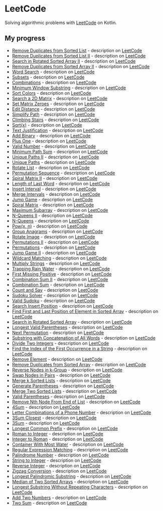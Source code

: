 # LeetCode

Solving algorithmic problems with [LeetCode](https://leetcode.com/) on Kotlin.

## My progress
   
   - [Remove Duplicates from Sorted List](src/main/kotlin/RemoveDuplicatesFromSortedList.kt) - description on [LeetCode](https://leetcode.com/problems/remove-duplicates-from-sorted-list/)
   - [Remove Duplicates from Sorted List II](src/main/kotlin/RemoveDuplicatesFromSortedListII.kt) - description on [LeetCode](https://leetcode.com/problems/remove-duplicates-from-sorted-list-ii/)
   - [Search in Rotated Sorted Array II](src/main/kotlin/SearchInRotatedSortedArrayII.kt) - description on [LeetCode](https://leetcode.com/problems/search-in-rotated-sorted-array-ii/)
   - [Remove Duplicates from Sorted Array II](src/main/kotlin/RemoveDuplicatesFromSortedArrayII.kt) - description on [LeetCode](https://leetcode.com/problems/remove-duplicates-from-sorted-array-ii/)
   - [Word Search](src/main/kotlin/WordSearch.kt) - description on [LeetCode](https://leetcode.com/problems/word-search/)
   - [Subsets](src/main/kotlin/Subsets.kt) - description on [LeetCode](https://leetcode.com/problems/subsets/)
   - [Combinations](src/main/kotlin/Combinations.kt) - description on [LeetCode](https://leetcode.com/problems/combinations/)
   - [Minimum Window Substring](src/main/kotlin/MinimumWindowSubstring.kt) - description on [LeetCode](https://leetcode.com/problems/minimum-window-substring/)
   - [Sort Colors](src/main/kotlin/SortColors.kt) - description on [LeetCode](https://leetcode.com/problems/sort-colors/)
   - [Search a 2D Matrix](src/main/kotlin/Search2DMatrix.kt) - description on [LeetCode](https://leetcode.com/problems/search-a-2d-matrix/)
   - [Set Matrix Zeroes](src/main/kotlin/SetMatrixZeroes.kt) - description on [LeetCode](https://leetcode.com/problems/set-matrix-zeroes/)
   - [Edit Distance](src/main/kotlin/EditDistance.kt) - description on [LeetCode](https://leetcode.com/problems/edit-distance/)
   - [Simplify Path](src/main/kotlin/SimplifyPath.kt) - description on [LeetCode](https://leetcode.com/problems/simplify-path/)
   - [Climbing Stairs](src/main/kotlin/ClimbingStairs.kt) - description on [LeetCode](https://leetcode.com/problems/climbing-stairs/)
   - [Sqrt(x)](src/main/kotlin/SqrtX.kt) - description on [LeetCode](https://leetcode.com/problems/sqrtx/)
   - [Text Justification](src/main/kotlin/TextJustification.kt) - description on [LeetCode](https://leetcode.com/problems/text-justification/)
   - [Add Binary](src/main/kotlin/AddBinary.kt) - description on [LeetCode](https://leetcode.com/problems/add-binary/)
   - [Plus One](src/main/kotlin/PlusOne.kt) - description on [LeetCode](https://leetcode.com/problems/plus-one/)
   - [Valid Number](src/main/kotlin/ValidNumber.kt) - description on [LeetCode](https://leetcode.com/problems/valid-number/)
   - [Minimum Path Sum](src/main/kotlin/MinimumPathSum.kt) - description on [LeetCode](https://leetcode.com/problems/minimum-path-sum/)
   - [Unique Paths II](src/main/kotlin/UniquePathsII.kt) - description on [LeetCode](https://leetcode.com/problems/unique-paths-ii/)
   - [Unique Paths](src/main/kotlin/UniquePaths.kt) - description on [LeetCode](https://leetcode.com/problems/unique-paths/)
   - [Rotate List](src/main/kotlin/RotateList.kt) - description on [LeetCode](https://leetcode.com/problems/rotate-list/)
   - [Permutation Sequence](src/main/kotlin/PermutationSequence.kt) - description on [LeetCode](https://leetcode.com/problems/permutation-sequence/)
   - [Spiral Matrix II](src/main/kotlin/SpiralMatrixII.kt) - description on [LeetCode](https://leetcode.com/problems/spiral-matrix-ii/)
   - [Length of Last Word](src/main/kotlin/LengthOfLastWord.kt) - description on [LeetCode](https://leetcode.com/problems/length-of-last-word/)
   - [Insert Interval](src/main/kotlin/InsertInterval.kt) - description on [LeetCode](https://leetcode.com/problems/insert-interval/)
   - [Merge Intervals](src/main/kotlin/MergeIntervals.kt) - description on [LeetCode](https://leetcode.com/problems/merge-intervals/)
   - [Jump Game](src/main/kotlin/JumpGame.kt) - description on [LeetCode](https://leetcode.com/problems/jump-game/)
   - [Spiral Matrix](src/main/kotlin/SpiralMatrix.kt) - description on [LeetCode](https://leetcode.com/problems/spiral-matrix/)
   - [Maximum Subarray](src/main/kotlin/MaximumSubarray.kt) - description on [LeetCode](https://leetcode.com/problems/maximum-subarray/)
   - [N-Queens II](src/main/kotlin/NQueensII.kt) - description on [LeetCode](https://leetcode.com/problems/n-queens-ii/)
   - [N-Queens](src/main/kotlin/NQueens.kt) - description on [LeetCode](https://leetcode.com/problems/n-queens/)
   - [Pow(x, n)](src/main/kotlin/PowXN.kt) - description on [LeetCode](https://leetcode.com/problems/powx-n/)
   - [Group Anagrams](src/main/kotlin/GroupAnagrams.kt) - description on [LeetCode](https://leetcode.com/problems/group-anagrams/)
   - [Rotate Image](src/main/kotlin/RotateImage.kt) - description on [LeetCode](https://leetcode.com/problems/rotate-image/)
   - [Permutations II](src/main/kotlin/PermutationsII.kt) - description on [LeetCode](https://leetcode.com/problems/permutations-ii/)
   - [Permutations](src/main/kotlin/Permutations.kt) - description on [LeetCode](https://leetcode.com/problems/permutations/)
   - [Jump Game II](src/main/kotlin/JumpGameII.kt) - description on [LeetCode](https://leetcode.com/problems/jump-game-ii/)
   - [Wildcard Matching](src/main/kotlin/WildcardMatching.kt) - description on [LeetCode](https://leetcode.com/problems/wildcard-matching/)
   - [Multiply Strings](src/main/kotlin/MultiplyStrings.kt) - description on [LeetCode](https://leetcode.com/problems/multiply-strings/)
   - [Trapping Rain Water](src/main/kotlin/TrappingRainWater.kt) - description on [LeetCode](https://leetcode.com/problems/trapping-rain-water/)
   - [First Missing Positive](src/main/kotlin/FirstMissingPositive.kt) - description on [LeetCode](https://leetcode.com/problems/first-missing-positive/)
   - [Combination Sum II](src/main/kotlin/CombinationSumII.kt) - description on [LeetCode](https://leetcode.com/problems/combination-sum-ii/)   
   - [Combination Sum](src/main/kotlin/CombinationSum.kt) - description on [LeetCode](https://leetcode.com/problems/combination-sum/)   
   - [Count and Say](src/main/kotlin/CountAndSay.kt) - description on [LeetCode](https://leetcode.com/problems/count-and-say/)   
   - [Sudoku Solver](src/main/kotlin/SudokuSolver.kt) - description on [LeetCode](https://leetcode.com/problems/sudoku-solver/)   
   - [Valid Sudoku](src/main/kotlin/ValidSudoku.kt) - description on [LeetCode](https://leetcode.com/problems/valid-sudoku/)   
   - [Search Insert Position](src/main/kotlin/SearchInsertPosition.kt) - description on [LeetCode](https://leetcode.com/problems/search-insert-position/)   
   - [Find First and Last Position of Element in Sorted Array](src/main/kotlin/FindFirstAndLastPositionOfElementInSortedArray.kt) - description on [LeetCode](https://leetcode.com/problems/find-first-and-last-position-of-element-in-sorted-array/)   
   - [Search in Rotated Sorted Array](src/main/kotlin/SearchInRotatedSortedArray.kt) - description on [LeetCode](https://leetcode.com/problems/search-in-rotated-sorted-array/)   
   - [Longest Valid Parentheses](src/main/kotlin/LongestValidParentheses.kt) - description on [LeetCode](https://leetcode.com/problems/longest-valid-parentheses/)   
   - [Next Permutation](src/main/kotlin/NextPermutation.kt) - description on [LeetCode](https://leetcode.com/problems/next-permutation/)   
   - [Substring with Concatenation of All Words](src/main/kotlin/SubstringWithConcatenationOfAllWords.kt) - description on [LeetCode](https://leetcode.com/problems/substring-with-concatenation-of-all-words/)   
   - [Divide Two Integers](src/main/kotlin/DivideTwoIntegers.kt) - description on [LeetCode](https://leetcode.com/problems/divide-two-integers/)   
   - [Find the Index of the First Occurrence in a String](src/main/kotlin/FindTheIndexOfTheFirstOccurrenceInString.kt) - description on [LeetCode](https://leetcode.com/problems/find-the-index-of-the-first-occurrence-in-a-string/)   
   - [Remove Element](src/main/kotlin/RemoveElement.kt) - description on [LeetCode](https://leetcode.com/problems/remove-element/)   
   - [Remove Duplicates from Sorted Array](src/main/kotlin/RemoveDuplicatesFromSortedArray.kt) - description on [LeetCode](https://leetcode.com/problems/remove-duplicates-from-sorted-array/)   
   - [Reverse Nodes in k-Group](src/main/kotlin/ReverseNodesInKGroup.kt) - description on [LeetCode](https://leetcode.com/problems/reverse-nodes-in-k-group/)   
   - [Swap Nodes in Pairs](src/main/kotlin/SwapNodesInPairs.kt) - description on [LeetCode](https://leetcode.com/problems/swap-nodes-in-pairs/)   
   - [Merge k Sorted Lists](src/main/kotlin/MergeKSortedLists.kt) - description on [LeetCode](https://leetcode.com/problems/merge-k-sorted-lists/)
   - [Generate Parentheses](src/main/kotlin/GenerateParentheses.kt) - description on [LeetCode](https://leetcode.com/problems/generate-parentheses/)
   - [Merge Two Sorted Lists](src/main/kotlin/MergeTwoSortedLists.kt) - description on [LeetCode](https://leetcode.com/problems/merge-two-sorted-lists/)
   - [Valid Parentheses](src/main/kotlin/ValidParentheses.kt) - description on [LeetCode](https://leetcode.com/problems/valid-parentheses/)
   - [Remove Nth Node From End of List](src/main/kotlin/RemoveNthNodeFromEndOfList.kt) - description on [LeetCode](https://leetcode.com/problems/remove-nth-node-from-end-of-list/)
   - [4Sum](src/main/kotlin/FourSum.kt) - description on [LeetCode](https://leetcode.com/problems/4sum/)
   - [Letter Combinations of a Phone Number](src/main/kotlin/LetterCombinationsOfPhoneNumber.kt) - description on [LeetCode](https://leetcode.com/problems/letter-combinations-of-a-phone-number/)
   - [3Sum Closest](src/main/kotlin/ThreeSumClosest.kt) - description on [LeetCode](https://leetcode.com/problems/3sum-closest/)
   - [3Sum](src/main/kotlin/ThreeSum.kt) - description on [LeetCode](https://leetcode.com/problems/3sum/)
   - [Longest Common Prefix](src/main/kotlin/LongestCommonPrefix.kt) - description on [LeetCode](https://leetcode.com/problems/longest-common-prefix/)
   - [Roman to Integer](src/main/kotlin/RomanToInteger.kt) - description on [LeetCode](https://leetcode.com/problems/roman-to-integer/)
   - [Integer to Roman](src/main/kotlin/IntegerToRoman.kt) - description on [LeetCode](https://leetcode.com/problems/integer-to-roman/)
   - [Container With Most Water](src/main/kotlin/ContainerWithMostWater.kt) - description on [LeetCode](https://leetcode.com/problems/container-with-most-water/)
   - [Regular Expression Matching](src/main/kotlin/RegularExpressionMatching.kt) - description on [LeetCode](https://leetcode.com/problems/regular-expression-matching/)
   - [Palindrome Number](src/main/kotlin/PalindromeNumber.kt) - description on [LeetCode](https://leetcode.com/problems/palindrome-number/)
   - [String to Integer](src/main/kotlin/StringToInteger.kt) - description on [LeetCode](https://leetcode.com/problems/string-to-integer-atoi/)
   - [Reverse Integer](src/main/kotlin/ReverseInteger.kt) - description on [LeetCode](https://leetcode.com/problems/reverse-integer/)
   - [Zigzag Conversion](src/main/kotlin/ZigzagConversion.kt) - description on [LeetCode](https://leetcode.com/problems/zigzag-conversion/)
   - [Longest Palindromic Substring](src/main/kotlin/LongestPalindromicSubstring.kt) - description on [LeetCode](https://leetcode.com/problems/longest-palindromic-substring/)
   - [Median of Two Sorted Arrays](src/main/kotlin/MedianOfTwoSortedArrays.kt) - description on [LeetCode](https://leetcode.com/problems/median-of-two-sorted-arrays/)
   - [Longest Substring Without Repeating Characters](src/main/kotlin/LongestSubstringWithoutRepeatingCharacters.kt) - description on [LeetCode](https://leetcode.com/problems/longest-substring-without-repeating-characters/)
   - [Add Two Numbers](src/main/kotlin/AddTwoNumbers.kt) - description on [LeetCode](https://leetcode.com/problems/add-two-numbers/)
   - [Two Sum](src/main/kotlin/TwoSum.kt) - description on [LeetCode](https://leetcode.com/problems/two-sum/)
    